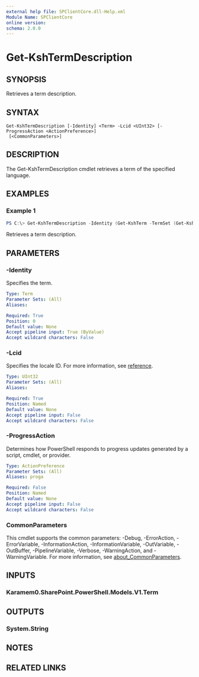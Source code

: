 ```yaml
---
external help file: SPClientCore.dll-Help.xml
Module Name: SPClientCore
online version:
schema: 2.0.0
---
```


# Get-KshTermDescription

## SYNOPSIS
Retrieves a term description.

## SYNTAX

```
Get-KshTermDescription [-Identity] <Term> -Lcid <UInt32> [-ProgressAction <ActionPreference>]
 [<CommonParameters>]
```

## DESCRIPTION
The Get-KshTermDescription cmdlet retrieves a term of the specified language.

## EXAMPLES

### Example 1
```powershell
PS C:\> Get-KshTermDescription -Identity (Get-KshTerm -TermSet (Get-KshTermSet -TermGroup (Get-KshTermGroup -TermGroupName 'Company') -TermSetName 'Department') -TermName 'Human Resources') -Lcid 1033
```

Retrieves a term description.

## PARAMETERS

### -Identity
Specifies the term.

```yaml
Type: Term
Parameter Sets: (All)
Aliases:

Required: True
Position: 0
Default value: None
Accept pipeline input: True (ByValue)
Accept wildcard characters: False
```

### -Lcid
Specifies the locale ID.
For more information, see [reference](https://docs.microsoft.com/ja-jp/openspecs/windows_protocols/ms-lcid/70feba9f-294e-491e-b6eb-56532684c37f).

```yaml
Type: UInt32
Parameter Sets: (All)
Aliases:

Required: True
Position: Named
Default value: None
Accept pipeline input: False
Accept wildcard characters: False
```

### -ProgressAction
Determines how PowerShell responds to progress updates generated by a script, cmdlet, or provider.

```yaml
Type: ActionPreference
Parameter Sets: (All)
Aliases: proga

Required: False
Position: Named
Default value: None
Accept pipeline input: False
Accept wildcard characters: False
```

### CommonParameters
This cmdlet supports the common parameters: -Debug, -ErrorAction, -ErrorVariable, -InformationAction, -InformationVariable, -OutVariable, -OutBuffer, -PipelineVariable, -Verbose, -WarningAction, and -WarningVariable. For more information, see [about_CommonParameters](http://go.microsoft.com/fwlink/?LinkID=113216).

## INPUTS

### Karamem0.SharePoint.PowerShell.Models.V1.Term

## OUTPUTS

### System.String

## NOTES

## RELATED LINKS
